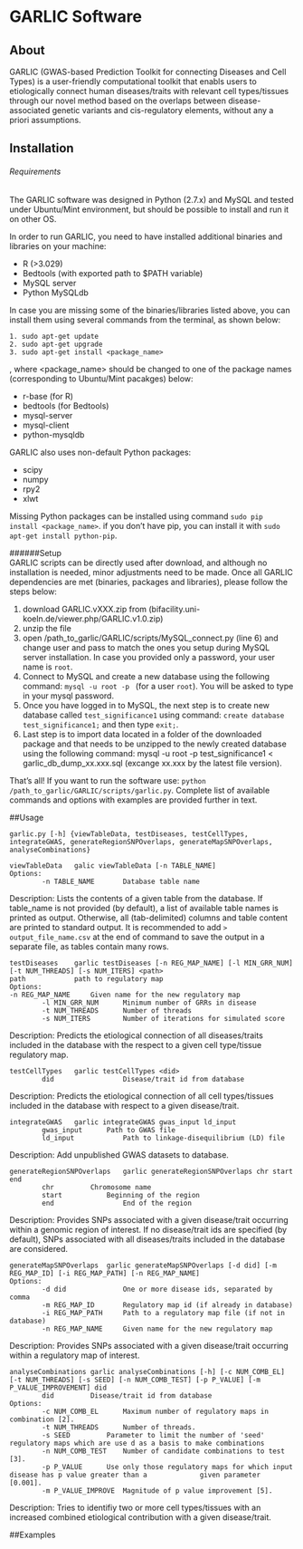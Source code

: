 # GARLIC Software
## About
GARLIC (GWAS-based Prediction Toolkit for connecting Diseases and Cell Types) is a user-friendly computational toolkit that enabls users to etiologically connect human diseases/traits with relevant cell types/tissues through our novel method based on the overlaps between disease-associated genetic variants and cis-regulatory elements, without any a priori assumptions.
## Installation
###### Requirements

The GARLIC software was designed in Python (2.7.x) and MySQL and tested under Ubuntu/Mint environment, but should be possible to install and run it on other OS.

In order to run GARLIC, you need to have installed additional binaries and libraries on your machine:
* R (>3.029)
* Bedtools (with exported path to $PATH variable)
* MySQL server
* Python MySQLdb

In case you are missing some of the binaries/libraries listed above, you can install them using several commands from the terminal, as shown below:
```
1. sudo apt-get update
2. sudo apt-get upgrade
3. sudo apt-get install <package_name>
```
, where <package_name> should be changed to one of the package names (corresponding to Ubuntu/Mint pacakges) below:
* r-base  (for R)
* bedtools (for Bedtools)
* mysql-server
* mysql-client
* python-mysqldb	

GARLIC also uses non-default Python packages:
* scipy
* numpy
* rpy2
* xlwt

Missing Python packages can be installed using command ```sudo pip install <package_name>```. if you don’t have pip, you can install it with ```sudo apt-get install python-pip```.

######Setup   
GARLIC scripts can be directly used after download, and although no installation is needed, minor adjustments need to be made. 
Once all GARLIC dependencies are met (binaries, packages and libraries), please follow the steps below:

1. download GARLIC.vXXX.zip from (bifacility.uni-koeln.de/viewer.php/GARLIC.v1.0.zip)
2. unzip the file
3. open /path_to_garlic/GARLIC/scripts/MySQL_connect.py (line 6) and change user and pass to match the ones you setup during MySQL server installation. In case you provided only a password, your user name is ```root```.
4. Connect to MySQL and create a new database using the following command: ```mysql -u root -p ``` (for a user ```root```). You will be asked to type in your mysql password. 
5. Once you have logged in to MySQL, the next step is to create new database called ```test_significance1``` using command: ```create database test_significance1;``` and then type ```exit;```.
6. Last step is to import data located in a folder of the downloaded package and that needs to be unzipped to the newly created database using the following command: mysql -u root -p test_significance1 < garlic_db_dump_xx.xxx.sql (excange xx.xxx by the latest file version). 

That’s all! If you want to run the software use:  ```python /path_to_garlic/GARLIC/scripts/garlic.py```. Complete list of available commands and options with examples are provided further in text.

##Usage

```
garlic.py [-h] {viewTableData, testDiseases, testCellTypes, integrateGWAS, generateRegionSNPOverlaps, generateMapSNPOverlaps, analyseCombinations}
```
```
viewTableData 	galic viewTableData [-n TABLE_NAME]
Options:
  		-n TABLE_NAME  		Database table name
```
Description:
Lists the contents of a given table from the database. If table_name is not provided (by default), a list of available table names is printed as output. Otherwise, all (tab-delimited) columns and table content are printed to standard output. It is recommended to add ```> output_file_name.csv``` at the end of command to save the output in a separate file, as tables contain many rows.  
```
testDiseases 	garlic testDiseases [-n REG_MAP_NAME] [-l MIN_GRR_NUM][-t NUM_THREADS] [-s NUM_ITERS] <path>
path			path to regulatory map
Options:
-n REG_MAP_NAME  	Given name for the new regulatory map
  		-l MIN_GRR_NUM   	Minimum number of GRRs in disease
  		-t NUM_THREADS   	Number of threads
  		-s NUM_ITERS     	Number of iterations for simulated score
```
Description:
		Predicts the etiological connection of all diseases/traits included in the database with the respect to a given cell type/tissue regulatory map.
```
testCellTypes 	garlic testCellTypes <did>
  		did    	     		Disease/trait id from database
```
Description:
		Predicts the etiological connection of all cell types/tissues included in the database with respect to a given disease/trait.
```
integrateGWAS	garlic integrateGWAS gwas_input ld_input
 		gwas_input 		Path to GWAS file
  		ld_input    		Path to linkage-disequilibrium (LD) file
```
Description:
Add unpublished GWAS datasets to database.
```
generateRegionSNPOverlaps	garlic generateRegionSNPOverlaps chr start end
		chr			Chromosome name
  		start     		Beginning of the region
  		end         		End of the region
```
Description:
Provides SNPs associated with a given disease/trait occurring within a genomic region of interest. If no disease/trait ids are specified (by default), SNPs associated with all diseases/traits included in the database are considered.
```
generateMapSNPOverlaps	garlic generateMapSNPOverlaps [-d did] [-m REG_MAP_ID] [-i REG_MAP_PATH] [-n REG_MAP_NAME]
Options:
  		-d did           	One or more disease ids, separated by comma
		-m REG_MAP_ID		Regulatory map id (if already in database)
  		-i REG_MAP_PATH 	Path to a regulatory map file (if not in database)
  		-n REG_MAP_NAME  	Given name for the new regulatory map
```
Description:
		Provides SNPs associated with a given disease/trait occurring within a regulatory map of interest.
```
analyseCombinations	garlic analyseCombinations [-h] [-c NUM_COMB_EL] [-t NUM_THREADS] [-s SEED] [-n NUM_COMB_TEST] [-p P_VALUE] [-m P_VALUE_IMPROVEMENT] did
  		did			Disease/trait id from database
Options:
  		-c NUM_COMB_EL		Maximum number of regulatory maps in combination [2].
  		-t NUM_THREADS		Number of threads.
  		-s SEED			Parameter to limit the number of 'seed' regulatory maps which are use d as a basis to make combinations
  		-n NUM_COMB_TEST	Number of candidate combinations to test [3].
  		-p P_VALUE		Use only those regulatory maps for which input disease has p value greater than a 		      given parameter [0.001].
  		-m P_VALUE_IMPROVE	Magnitude of p value improvement [5].
```
Description:
		Tries to identifiy two or more cell types/tissues with an increased combined etiological contribution with a given disease/trait.

##Examples
